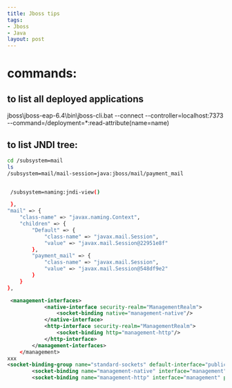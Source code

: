 ```yaml
---
title: Jboss tips
tags:
- Jboss
- Java
layout: post
---
```


# commands:

## to list all deployed applications
jboss\jboss-eap-6.4\bin\jboss-cli.bat --connect --controller=localhost:7373 --command=/deployment=*:read-attribute(name=name)

 
## to list JNDI tree:

```sh
cd /subsystem=mail
ls
/subsystem=mail/mail-session=java:jboss/mail/payment_mail


 /subsystem=naming:jndi-view()

 },
"mail" => {
    "class-name" => "javax.naming.Context",
    "children" => {
        "Default" => {
            "class-name" => "javax.mail.Session",
            "value" => "javax.mail.Session@22951e8f"
        },
        "payment_mail" => {
            "class-name" => "javax.mail.Session",
            "value" => "javax.mail.Session@548df9e2"
        }
    }
},
```
 


```xml
 <management-interfaces>
            <native-interface security-realm="ManagementRealm">
                <socket-binding native="management-native"/>
            </native-interface>
            <http-interface security-realm="ManagementRealm">
                <socket-binding http="management-http"/>
            </http-interface>
        </management-interfaces>
    </management>
xxx
<socket-binding-group name="standard-sockets" default-interface="public" port-offset="${jboss.socket.binding.port-offset:0}">
        <socket-binding name="management-native" interface="management" port="${jboss.management.native.port:7373}"/>
        <socket-binding name="management-http" interface="management" port="${jboss.management.http.port:7371}"/>
		
		
```
